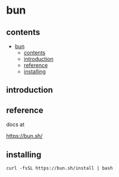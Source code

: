 # bun

## contents

- [bun](#bun)
  - [contents](#contents)
  - [introduction](#introduction)
  - [reference](#reference)
  - [installing](#installing)

## introduction 

## reference

docs at 

https://bun.sh/

## installing

```
curl -fsSL https://bun.sh/install | bash
```
